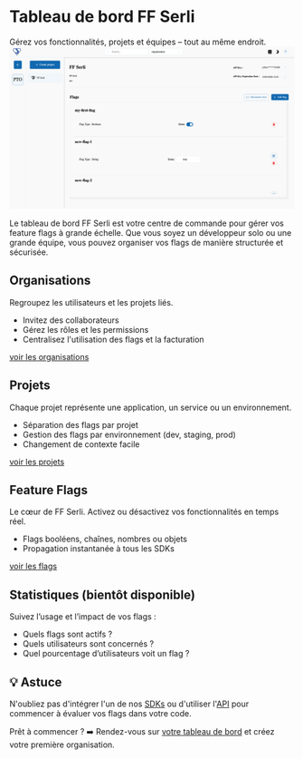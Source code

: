 # Tableau de bord FF Serli

Gérez vos fonctionnalités, projets et équipes – tout au même endroit.
![Image du dashboard](/assets/dashboard/dashboard.png)

Le tableau de bord FF Serli est votre centre de commande pour gérer vos feature flags à grande échelle.
Que vous soyez un développeur solo ou une grande équipe, vous pouvez organiser vos flags de manière structurée et sécurisée.


## Organisations

Regroupez les utilisateurs et les projets liés.

- Invitez des collaborateurs
- Gérez les rôles et les permissions
- Centralisez l'utilisation des flags et la facturation

[voir les organisations](organizations)


## Projets

Chaque projet représente une application, un service ou un environnement.

- Séparation des flags par projet
- Gestion des flags par environnement (dev, staging, prod)
- Changement de contexte facile

[voir les projets](projects)


## Feature Flags

Le cœur de FF Serli. Activez ou désactivez vos fonctionnalités en temps réel.

- Flags booléens, chaînes, nombres ou objets
- Propagation instantanée à tous les SDKs

[voir les flags](flags)


## Statistiques (bientôt disponible)

Suivez l’usage et l’impact de vos flags :

- Quels flags sont actifs ?
- Quels utilisateurs sont concernés ?
- Quel pourcentage d’utilisateurs voit un flag ?


## 💡 Astuce

N'oubliez pas d'intégrer l'un de nos [SDKs](/sdk/server) ou d'utiliser l'[API](/api) pour commencer à évaluer vos flags dans votre code.


Prêt à commencer ?
➡️ Rendez-vous sur [votre tableau de bord](/login) et créez votre première organisation.
